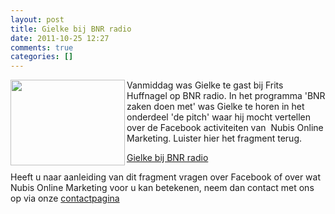 ```yaml
---
layout: post
title: Gielke bij BNR radio
date: 2011-10-25 12:27
comments: true
categories: []
---
```

<img align="left" title="BNRmic" src="http://www.oplus.nu/wp-content/uploads/2010/07/BNR.jpg" alt="" width="183" height="137" />Vanmiddag was Gielke te gast bij Frits Huffnagel op BNR radio. In het programma 'BNR zaken doen met' was Gielke te horen in het onderdeel 'de pitch' waar hij mocht vertellen over de Facebook activiteiten van  Nubis Online Marketing. Luister hier het fragment terug.

<a href="http://nubisonline.nl/interview_bnr.mp3" target="_blank">Gielke bij BNR radio</a>

Heeft u naar aanleiding van dit fragment vragen over Facebook of over wat Nubis Online Marketing voor u kan betekenen, neem dan contact met ons op via onze <a href="http://www.nubisonline.nl/contact-pagina/">contactpagina</a>
